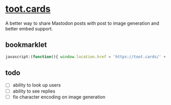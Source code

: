 # [toot.cards](https://toot.cards)

A better way to share Mastodon posts with post to image generation and better embed support.


## bookmarklet

```js
javascript:(function(){ window.location.href = 'https://toot.cards/' + window.location.href; })();
```


## todo

- [ ] ability to look up users
- [ ] ability to see replies
- [ ] fix character encoding on image generation

